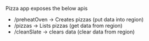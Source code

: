
Pizza app exposes the below apis

- /preheatOven -> Creates pizzas (put data into region)
- /pizzas -> Lists pizzas (get data from region)
- /cleanSlate -> clears data (clear data from region)